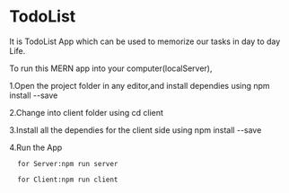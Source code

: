 # TodoList
It is TodoList App which can be used to memorize our tasks in day to day Life.


To run this MERN app into your computer(localServer),

  1.Open the project folder in any editor,and install dependies using npm install --save
  
  2.Change into client folder using cd client
  
  3.Install all the dependies for the client side using npm install --save
  
  4.Run the App
  
      for Server:npm run server
      
      for Client:npm run client
